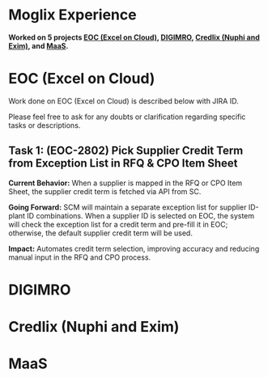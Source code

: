 # Moglix Experience

**Worked on 5 projects [EOC (Excel on Cloud)](#eoc-excel-on-cloud), [DIGIMRO](#DIGIMRO), [Credlix (Nuphi and Exim)](#credlix-nuphi-and-exim), and [MaaS](#MaaS).**

# EOC (Excel on Cloud)

Work done on EOC (Excel on Cloud) is described below with JIRA ID.

Please feel free to ask for any doubts or clarification regarding specific tasks or descriptions.

## Task 1: (EOC-2802) Pick Supplier Credit Term from Exception List in RFQ & CPO Item Sheet

**Current Behavior:** When a supplier is mapped in the RFQ or CPO Item Sheet, the supplier credit term is fetched via API from SC.

**Going Forward:** SCM will maintain a separate exception list for supplier ID-plant ID combinations. When a supplier ID is selected on EOC, the system will check the exception list for a credit term and pre-fill it in EOC; otherwise, the default supplier credit term will be used.

**Impact:** Automates credit term selection, improving accuracy and reducing manual input in the RFQ and CPO process.

# DIGIMRO
# Credlix (Nuphi and Exim)
# MaaS